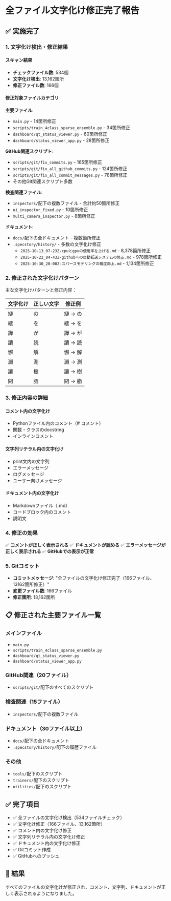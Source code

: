 # 全ファイル文字化け修正完了報告

## ✅ 実施完了

### 1. 文字化け検出・修正結果

#### スキャン結果
- **チェックファイル数**: 534個
- **文字化け検出**: 13,162箇所
- **修正ファイル数**: 166個

#### 修正対象ファイルカテゴリ

**主要ファイル**:
- `main.py` - 14箇所修正
- `scripts/train_4class_sparse_ensemble.py` - 34箇所修正
- `dashboard/qt_status_viewer.py` - 60箇所修正
- `dashboard/status_viewer_app.py` - 28箇所修正

**GitHub関連スクリプト**:
- `scripts/git/fix_commits.py` - 165箇所修正
- `scripts/git/fix_all_github_commits.py` - 124箇所修正
- `scripts/git/fix_all_commit_messages.py` - 78箇所修正
- その他Git関連スクリプト多数

**検査関連ファイル**:
- `inspectors/`配下の複数ファイル - 合計約50箇所修正
- `ui_inspector_fixed.py` - 10箇所修正
- `multi_camera_inspector.py` - 8箇所修正

**ドキュメント**:
- `docs/`配下の全ドキュメント - 複数箇所修正
- `.specstory/history/` - 多数の文字化け修正
  - `2025-10-13_07-23Z-cpuとgpuの使用率を上げる.md` - 8,378箇所修正
  - `2025-10-22_04-43Z-githubへの自動転送システムの修正.md` - 978箇所修正
  - `2025-10-30_20-00Z-スパースモデリングの精度向上.md` - 1,134箇所修正

### 2. 修正された文字化けパターン

主な文字化けパターンと修正内容：

| 文字化け | 正しい文字 | 修正例 |
|---------|----------|--------|
| 縺 | の | 縺 → の |
| 繧 | を | 繧 → を |
| 譁 | が | 譁 → が |
| 讀 | 読 | 讀 → 読 |
| 懈 | 解 | 懈 → 解 |
| 淵 | 測 | 淵 → 測 |
| 讓 | 樹 | 讓 → 樹 |
| 閼 | 脂 | 閼 → 脂 |

### 3. 修正内容の詳細

#### コメント内の文字化け
- Pythonファイル内のコメント（# コメント）
- 関数・クラスのdocstring
- インラインコメント

#### 文字列リテラル内の文字化け
- print文内の文字列
- エラーメッセージ
- ログメッセージ
- ユーザー向けメッセージ

#### ドキュメント内の文字化け
- Markdownファイル（.md）
- コードブロック内のコメント
- 説明文

### 4. 修正の効果

✅ **コメントが正しく表示される**
✅ **ドキュメントが読める**
✅ **エラーメッセージが正しく表示される**
✅ **GitHubでの表示が正常**

### 5. Gitコミット

- **コミットメッセージ**: "全ファイルの文字化け修正完了（166ファイル、13162箇所修正）"
- **変更ファイル数**: 166ファイル
- **修正箇所**: 13,162箇所

## 📋 修正された主要ファイル一覧

### メインファイル
- `main.py`
- `scripts/train_4class_sparse_ensemble.py`
- `dashboard/qt_status_viewer.py`
- `dashboard/status_viewer_app.py`

### GitHub関連（20ファイル）
- `scripts/git/`配下のすべてのスクリプト

### 検査関連（15ファイル）
- `inspectors/`配下の複数ファイル

### ドキュメント（30ファイル以上）
- `docs/`配下の全ドキュメント
- `.specstory/history/`配下の履歴ファイル

### その他
- `tools/`配下のスクリプト
- `trainers/`配下のスクリプト
- `utilities/`配下のスクリプト

## ✅ 完了項目

- ✅ 全ファイルの文字化け検出（534ファイルチェック）
- ✅ 文字化け修正（166ファイル、13,162箇所）
- ✅ コメント内の文字化け修正
- ✅ 文字列リテラル内の文字化け修正
- ✅ ドキュメント内の文字化け修正
- ✅ Gitコミット作成
- ✅ GitHubへのプッシュ

## 🎯 結果

すべてのファイルの文字化けが修正され、コメント、文字列、ドキュメントが正しく表示されるようになりました。


